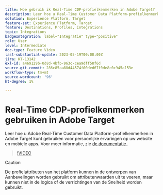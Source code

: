 ```yaml
---
title: Hoe gebruik ik Real-Time CDP-profielkenmerken in Adobe Target?
description: Leer hoe u Real-Time Customer Data Platform-profielkenmerken in Adobe Target kunt gebruiken voor persoonlijke ervaringen op uw website en mobiele apps.
solution: Experience Platform, Target
feature-set: Experience Platform, Target
feature: Destinations, Profiles, Integrations
topic: Integrations
badgeIntegration: label="Integratie" type="positive"
role: User
level: Intermediate
doc-type: Feature Video
last-substantial-update: 2023-05-19T00:00:00Z
jira: KT-13142
exl-id: a469129b-0d8d-4bfb-963c-cea9dff58f6d
source-git-commit: 286c85aa88d44574f00ded67f0de8e0c945a153e
workflow-type: tm+mt
source-wordcount: '96'
ht-degree: 1%

---
```


# Real-Time CDP-profielkenmerken gebruiken in Adobe Target

Leer hoe u Adobe Real-Time Customer Data Platform-profielkenmerken in Adobe Target kunt gebruiken voor persoonlijke ervaringen op uw website en mobiele apps. Voor meer informatie, zie [&#x200B; de documentatie &#x200B;](https://experienceleague.adobe.com/docs/target/using/integrate/integrating-with-rtcdp.html?lang=nl-NL).

>[!VIDEO](https://video.tv.adobe.com/v/3451899/?learn=on&enablevpops&captions=dut)

>[!CAUTION]
>
>De profielattributen van het platform kunnen in de ontwerpen van Aanbevelingen worden gebruikt om attributenwaarden uit te voeren, maar kunnen niet in de logica of de verrichtingen van de Snelheid worden gebruikt.
